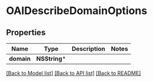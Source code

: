 # OAIDescribeDomainOptions

## Properties
Name | Type | Description | Notes
------------ | ------------- | ------------- | -------------
**domain** | **NSString*** |  | 

[[Back to Model list]](../README.md#documentation-for-models) [[Back to API list]](../README.md#documentation-for-api-endpoints) [[Back to README]](../README.md)


